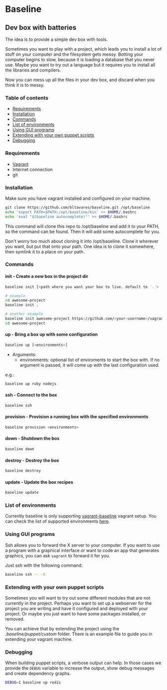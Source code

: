# Baseline
## Dev box with batteries

The idea is to provide a simple dev box with tools.

Sometimes you want to play with a project, which leads you to install a lot of stuff on your computer and the filesystem gets messy.
Botting your computer begins to slow, because it is loading a database that you never use.
Maybe you want to try out a language but it requires you to install all the libraries and compilers.

Now you can mess up all the files in your dev box, and discard when you think it is to messy.

### Table of contents
  - [Requirements](#requirements)
  - [Installation](#installation)
  - [Commands](#commands)
  - [List of environments](#list-of-environments)
  - [Using GUI programs](#using-gui-programs)
  - [Extending with your own puppet scripts](#extending-with-your-own-puppet-scripts)
  - [Debugging](#debugging)

### Requirements

* [Vagrant](http://vagrantup.com)
* Internet connection
* git

### Installation
Make sure you have vagrant installed and configured on your machine.

```bash
git clone https://github.com/bltavares/baseline.git /opt/baseline
echo 'export PATH=$PATH:/opt/baseline/bin' >> $HOME/.bashrc
echo 'eval "$(baseline autocomplete)"' >> $HOME/.bashrc
```
This command will clone this repo to /opt/baseline and add it to your PATH, so the command can be found.
Then it will add some autocomplete for you.

Don't worry too much about cloning it into /opt/baseline. Clone it wherever you want, but put that onto your path. One idea is to clone it somewhere, then symlink it to a place on your path.

### Commands

#### init - Create a new box in the project dir

```bash
baseline init [<path where you want your box to live. default to '.'> [<git url for the vagrant files. default to https://github.com/bltavares/vagrant-baseline.git>]]

# example
cd awesome-project
baseline init .

# another example
baseline init awesome-project https://github.com/<your-username>/vagrant-baseline.git
cd awesome-project
```

#### up - Bring a box up with some configuration

```bash
baseline up [<environments>]
```
- Arguments:
  - environments: optional list of enviroments to start the box with. If no argument is passed, it will come up with the last configuration used.

e.g.:
```bash
baseline up ruby nodejs
```

#### ssh - Connect to the box
```bash
baseline ssh
```

#### provision - Provision a running box with the specified environments
```bash
baseline provision <environments>
```

#### down - Shutdown the box
```bash
baseline down
```

#### destroy - Destroy the box
```bash
baseline destroy
```

#### update - Update the box recipes
```bash
baseline update
```

### List of environments

Currently baseline is only supporting [vagrant-baseline](https://github.com/bltavares/vagrant-baseline) vagrant setup.
You can check the list of supported environments [here](https://github.com/bltavares/vagrant-baseline#current-environments).

### Using GUI programs

Ssh allows you to forward the X server to your computer. If you want to use a program with a graphical interface or want to code an app that generates graphics, you can ask `vagrant` to forward it for you.

Just ssh with the following command:
```bash
baseline ssh -- -X
```

### Extending with your own puppet scripts

Sometimes you will want to try out some different modules that are not currently in the project. Perhaps you want to set up a webserver for the project you are writing and have it configured and deployed with your project. Or maybe you just want to have some packages installed, or removed.

You can achieve that by extending the project using the _.baseline/puppet/custom_ folder. There is an example file to guide you in extending your vagrant machine.

### Debugging

When building puppet scripts, a verbose output can help. In those cases we provide the `DEBUG` variable to increase the output, show debug messages and create dependency graphs.

```bash
DEBUG=1 baseline up redis
```


